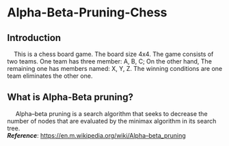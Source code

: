 # Alpha-Beta-Pruning-Chess

## Introduction
&nbsp;&nbsp;&nbsp;&nbsp;This is a chess board game. The board size 4x4. The game consists of two teams.
One team has three member: A, B, C; On the other hand, The remaining one has members 
named: X, Y, Z. The winning conditions are one team eliminates the other one.

## What is Alpha-Beta pruning?
&nbsp;&nbsp;&nbsp;&nbsp; Alpha–beta pruning is a search algorithm that seeks to decrease the number of nodes that are evaluated by the minimax algorithm in its search tree.\
***Reference***: https://en.m.wikipedia.org/wiki/Alpha–beta_pruning


